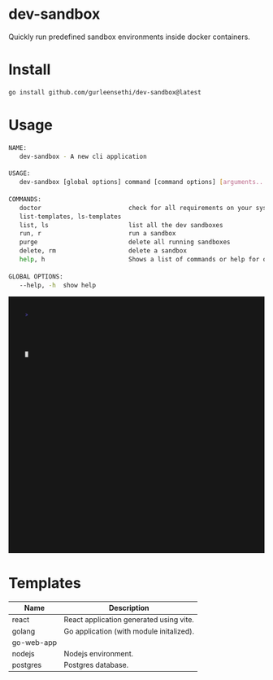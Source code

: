 # dev-sandbox

Quickly run predefined sandbox environments inside docker containers.

# Install

```bash
go install github.com/gurleensethi/dev-sandbox@latest
```

# Usage

```bash
NAME:
   dev-sandbox - A new cli application

USAGE:
   dev-sandbox [global options] command [command options] [arguments...]

COMMANDS:
   doctor                        check for all requirements on your system
   list-templates, ls-templates  
   list, ls                      list all the dev sandboxes
   run, r                        run a sandbox
   purge                         delete all running sandboxes
   delete, rm                    delete a sandbox
   help, h                       Shows a list of commands or help for one command

GLOBAL OPTIONS:
   --help, -h  show help
```

<img alt="Welcome to VHS" src="https://raw.githubusercontent.com/gurleensethi/dev-sandbox/main/out.gif" />

# Templates

| Name | Description |
| ---- | ----------- |
| react | React application generated using vite.
| golang | Go application (with module initalized).
| go-web-app |  |
| nodejs | Nodejs environment.
| postgres | Postgres database.
